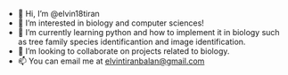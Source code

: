 - 👋 Hi, I’m @elvin18tiran
- 👀 I’m interested in biology and computer sciences!
- 🌱 I’m currently learning python and how to implement it in biology such as tree family species identificantion and image identification.
- 💞️ I’m looking to collaborate on projects related to biology.
- 📫 You can email me at elvintiranbalan@gmail.com

<!---
elvin18tiran/elvin18tiran is a ✨ special ✨ repository because its `README.md` (this file) appears on your GitHub profile.
You can click the Preview link to take a look at your changes.
--->
